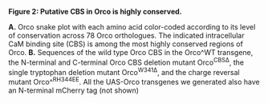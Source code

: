 **Figure 2: Putative CBS in Orco is highly conserved.**

**A.** Orco snake plot with each amino acid color-coded according to its level of conservation across 78 Orco orthologues.
The indicated intracellular CaM binding site (CBS) is among the most highly conserved regions of Orco.
**B.** Sequences of the wild type Orco CBS in the Orco^WT transgene, the N-terminal and C-terminal Orco CBS deletion mutant Orco<sup>CBSΔ</sup>, the single tryptophan deletion mutant Orco<sup>W341Δ</sup>, and the charge reversal mutant Orco^<sup>RH344EE</sup>. All the UAS-Orco transgenes we generated also have an N-terminal mCherry tag (not shown)